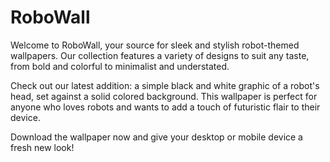 <!--font:Poppins-->

# RoboWall

Welcome to RoboWall, your source for sleek and stylish robot-themed wallpapers. Our collection features a variety of designs to suit any taste, from bold and colorful to minimalist and understated.

Check out our latest addition: a simple black and white graphic of a robot's head, set against a solid colored background. This wallpaper is perfect for anyone who loves robots and wants to add a touch of futuristic flair to their device.

Download the wallpaper now and give your desktop or mobile device a fresh new look!

<!--

Write me markdown content of website with wallpaper:

"A wallpaper with a simple black and white graphic of a robot's head, against a solid colored background."

The header of the page should not be copy of the text but rather a real content of the website which is using this wallpaper.


---


# RoboWall

Welcome to RoboWall, your source for sleek and stylish robot-themed wallpapers. Our collection features a variety of designs to suit any taste, from bold and colorful to minimalist and understated.

Check out our latest addition: a simple black and white graphic of a robot's head, set against a solid colored background. This wallpaper is perfect for anyone who loves robots and wants to add a touch of futuristic flair to their device.

Download the wallpaper now and give your desktop or mobile device a fresh new look!


---


Write me a Google font which is best fitting for the website.

Pick from the list:
- IBM Plex Sans
- Playfair Display
- Alegreya
- Lobster
- Great Vibes
- Inter
- Barlow Condensed
- Futura
- Montserrat
- Poppins
- Raleway
- Open Sans
- Lato
- Orbitron
- Exo 2
- Roboto
- Dancing Script


Write just the font name nothing else.


---


Poppins

-->
